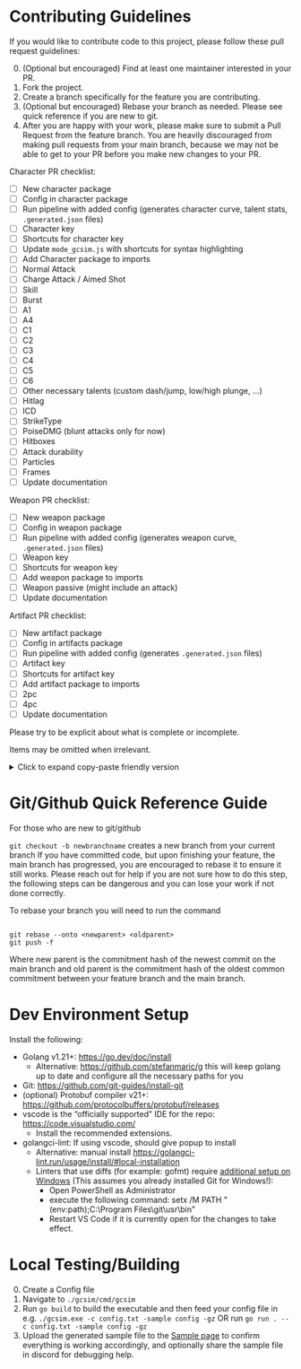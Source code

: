 # Contributing Guidelines

If you would like to contribute code to this project, please follow these pull request guidelines:

0. (Optional but encouraged) Find at least one maintainer interested in your PR.
1. Fork the project.
2. Create a branch specifically for the feature you are contributing.
3. (Optional but encouraged) Rebase your branch as needed. Please see quick reference if you are new to git.
4. After you are happy with your work, please make sure to submit a Pull Request from the feature branch. You are heavily discouraged from making pull requests from your main branch, because we may not be able to get to your PR before you make new changes to your PR.

Character PR checklist:

- [ ] New character package
- [ ] Config in character package
- [ ] Run pipeline with added config (generates character curve, talent stats, `.generated.json` files)
- [ ] Character key
- [ ] Shortcuts for character key
- [ ] Update `mode_gcsim.js` with shortcuts for syntax highlighting
- [ ] Add Character package to imports
- [ ] Normal Attack
- [ ] Charge Attack / Aimed Shot
- [ ] Skill
- [ ] Burst
- [ ] A1
- [ ] A4
- [ ] C1
- [ ] C2
- [ ] C3
- [ ] C4
- [ ] C5
- [ ] C6
- [ ] Other necessary talents (custom dash/jump, low/high plunge, ...)
- [ ] Hitlag
- [ ] ICD
- [ ] StrikeType
- [ ] PoiseDMG (blunt attacks only for now)
- [ ] Hitboxes
- [ ] Attack durability
- [ ] Particles
- [ ] Frames
- [ ] Update documentation

Weapon PR checklist:

- [ ] New weapon package
- [ ] Config in weapon package
- [ ] Run pipeline with added config (generates weapon curve, `.generated.json` files)
- [ ] Weapon key
- [ ] Shortcuts for weapon key
- [ ] Add weapon package to imports
- [ ] Weapon passive (might include an attack)
- [ ] Update documentation

Artifact PR checklist:

- [ ] New artifact package
- [ ] Config in artifacts package
- [ ] Run pipeline with added config (generates `.generated.json` files)
- [ ] Artifact key
- [ ] Shortcuts for artifact key
- [ ] Add artifact package to imports
- [ ] 2pc
- [ ] 4pc
- [ ] Update documentation

Please try to be explicit about what is complete or incomplete.

Items may be omitted when irrelevant.

<details><summary>Click to expand copy-paste friendly version</summary>
  
```
Character PR checklist:

- [ ] New character package
- [ ] Config in character package
- [ ] Run pipeline with added config (generates character curve, talent stats, `.generated.json` files)
- [ ] Character key
- [ ] Shortcuts for character key
- [ ] Update `mode_gcsim.js` with shortcuts for syntax highlighting
- [ ] Add Character package to imports
- [ ] Normal Attack
- [ ] Charge Attack / Aimed Shot
- [ ] Skill
- [ ] Burst
- [ ] A1
- [ ] A4
- [ ] C1
- [ ] C2
- [ ] C3
- [ ] C4
- [ ] C5
- [ ] C6
- [ ] Other necessary talents (custom dash/jump, low/high plunge, ...)
- [ ] Hitlag
- [ ] ICD
- [ ] StrikeType
- [ ] PoiseDMG (blunt attacks only for now)
- [ ] Hitboxes
- [ ] Attack durability
- [ ] Particles
- [ ] Frames
- [ ] Update documentation

Weapon PR checklist:

- [ ] New weapon package
- [ ] Config in weapon package
- [ ] Run pipeline with added config (generates weapon curve, `.generated.json` files)
- [ ] Weapon key
- [ ] Shortcuts for weapon key
- [ ] Add weapon package to imports
- [ ] Weapon passive (might include an attack)
- [ ] Update documentation

Artifact PR checklist:

- [ ] New artifact package
- [ ] Config in artifacts package
- [ ] Run pipeline with added config (generates `.generated.json` files)
- [ ] Artifact key
- [ ] Shortcuts for artifact key
- [ ] Add artifact package to imports
- [ ] 2pc
- [ ] 4pc
- [ ] Update documentation

````
</details>


# Git/Github Quick Reference Guide
For those who are new to git/github

```git checkout -b newbranchname``` creates a new branch from your current branch
If you have committed code, but upon finishing your feature, the main branch has progressed, you are encouraged to rebase it to ensure it still works.
Please reach out for help if you are not sure how to do this step, the following steps can be dangerous and you can lose your work if not done correctly.

To rebase your branch you will need to run the command
````

git rebase --onto <newparent> <oldparent>
git push -f

````
Where new parent is the commitment hash of the newest commit on the main branch and old parent is the commitment hash of the oldest common commitment between your feature branch and the main branch.


# Dev Environment Setup

Install the following:
- Golang v1.21+: https://go.dev/doc/install
    - Alternative: https://github.com/stefanmaric/g this will keep golang up to date and configure all the necessary paths for you
- Git: https://github.com/git-guides/install-git
- (optional) Protobuf compiler v21+: https://github.com/protocolbuffers/protobuf/releases
- vscode is the “officially supported” IDE for the repo: https://code.visualstudio.com/
    - Install the recommended extensions.
- golangci-lint: If using vscode, should give popup to install
    - Alternative: manual install https://golangci-lint.run/usage/install/#local-installation
    - Linters that use diffs (for example: gofmt) require [additional setup on Windows](https://github.com/golangci/golangci-lint/issues/307#issuecomment-1001301930) (This assumes you already installed Git for Windows!):
        - Open PowerShell as Administrator
        - execute the following command: setx /M PATH "$($env:path);C:\Program Files\git\usr\bin"
        - Restart VS Code if it is currently open for the changes to take effect.

# Local Testing/Building
0. Create a Config file
1. Navigate to ```./gcsim/cmd/gcsim```
2. Run ```go build``` to build the executable and then feed your config file in e.g. ```./gcsim.exe -c config.txt -sample config -gz``` OR run ```go run . --c config.txt -sample config -gz```
3. Upload the generated sample file to the [Sample page](https://gcsim.app/sample/upload) to confirm everything is working accordingly, and optionally share the sample file in discord for debugging help.
````
